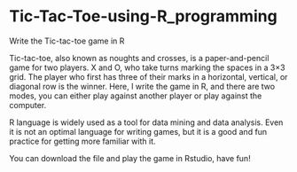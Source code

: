 # Tic-Tac-Toe-using-R_programming

Write the Tic-tac-toe game in R

Tic-tac-toe, also known as noughts and crosses, is a paper-and-pencil game for two players. X and O, who take turns marking the spaces in a 3×3 grid. The player who first has three of their marks in a horizontal, vertical, or diagonal row is the winner. Here, I write the game in R, and there are two modes, you can either play against another player or play against the computer.

R language is widely used as a tool for data mining and data analysis. Even it is not an optimal language for writing games, but it is a good and fun practice for getting more familiar with it.

You can download the file and play the game in Rstudio, have fun!
